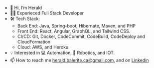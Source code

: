 - 👋 Hi, I’m Herald
- 🧑‍💻 Experieced Full Stack Developer
- 🛠️ Tech Stack: 
  - Back End: Java, Spring-boot, Hibernate, Maven, and PHP
  - Front End: React, Angular, GraphQL, and Tailwind CSS.
  - CI/CD: Git, Docker, CodeCommit, CodeBuild, CodeDeploy and CloudFormation
  - Cloud: AWS, and Heroku
- 💡 Interested in 💻 Automation, :robot: Robotics, and IOT.
- 📫 How to reach me herald.balerite.ca@gmail.com, and on [Linkedin](https://www.linkedin.com/in/heraldbalerite/)


<!---
heralddsb/heralddsb is a ✨ special ✨ repository because its `README.md` (this file) appears on your GitHub profile.
You can click the Preview link to take a look at your changes.
--->
